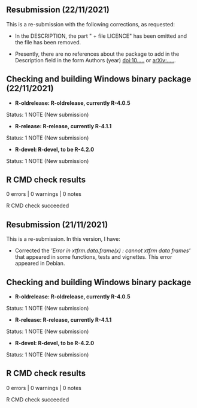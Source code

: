 ## Resubmission (22/11/2021)
This is a re-submission with the following corrections, as requested:

* In the DESCRIPTION, the part " + file LICENCE" has been omitted and the file 
has been removed.

* Presently, there are no references about the package to add in the Description
field in the form Authors (year) <doi:10.....> or <arXiv:.....>. 

## Checking and building Windows binary package (22/11/2021)

* **R-oldrelease: R-oldrelease, currently R-4.0.5**

Status: 1 NOTE (New submission)

* **R-release: R-release, currently R-4.1.1**

Status: 1 NOTE (New submission)

* **R-devel: R-devel, to be R-4.2.0**

Status: 1 NOTE (New submission)

## R CMD check results

0 errors | 0 warnings | 0 notes

R CMD check succeeded

## Resubmission (21/11/2021)
This is a re-submission. In this version, I have:

* Corrected the *'Error in xtfrm.data.frame(x) : cannot xtfrm data frames'* that
appeared in some functions, tests and vignettes. This error appeared in Debian.

## Checking and building Windows binary package

* **R-oldrelease: R-oldrelease, currently R-4.0.5**

Status: 1 NOTE (New submission)

* **R-release: R-release, currently R-4.1.1**

Status: 1 NOTE (New submission)

* **R-devel: R-devel, to be R-4.2.0**

Status: 1 NOTE (New submission)

## R CMD check results

0 errors | 0 warnings | 0 notes

R CMD check succeeded
